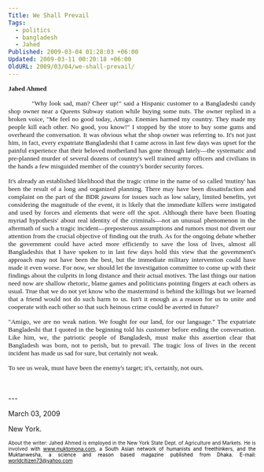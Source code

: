 ```yaml
---
Title: We Shall Prevail
Tags:
  - politics
  - bangladesh
  - Jahed
Published: 2009-03-04 01:28:03 +06:00
Updated: 2009-03-11 00:20:18 +06:00
OldURL: 2009/03/04/we-shall-prevail/
---
```


<p class="MsoNormal" style="text-align: justify;"><span style="font-size: 10pt; font-family: Verdana;"><strong>Jahed Ahmed</strong></span></p>
<p class="MsoNormal" style="text-align: justify; text-indent: 0.5in;"><span style="font-size: 10pt; font-family: Verdana;">"Why look sad, man? Cheer up!" said a Hispanic customer to a Bangladeshi candy shop owner near a Queens Subway station while buying some nuts. The owner replied in a broken voice, "Me feel no good today, Amigo. Enemies harmed my country. They made my people kill each other. No good, you know!" I stopped by the store to buy some gums and overheard the conversation. It was obvious what the shop owner was referring to. It's not just him, in fact, every expatriate Bangladeshi that I came across in last few days was upset for the painful experience that their beloved motherland has gone through lately—the systematic and pre-planned murder of several dozens of country's well trained army officers and civilians in the hands a few misguided member of the country's border security forces.</span></p>
<p class="MsoNormal" style="text-align: justify;"><span style="font-size: 10pt; font-family: Verdana;">It's already an established likelihood that the tragic crime in the name of so called 'mutiny' has been the result of a long and organized planning. There may have been dissatisfaction and complaint on the part of the BDR <em>jawans</em> for issues such as low salary, limited benefits, yet considering the magnitude of the event, it is likely that the immediate killers were instigated and used by forces and elements that were off the spot. Although there have been floating myriad hypothesis' about real identity of the criminals—not an unusual phenomenon in the aftermath of such a tragic incident—preposterous assumptions and rumors must not divert our attention from the crucial objective of finding out the truth. As for the ongoing debate whether the government could have acted more efficiently to save the loss of lives, almost all Bangladeshis that I have spoken to in last few days hold this view that the government's approach may not have been the best, but the immediate military intervention could have made it even worse. For now, we should let the investigation committee to come up with their findings about the culprits in long distance and their actual motives. The last things our nation need now are shallow rhetoric, blame games and politicians pointing fingers at each others as usual. True that we do not yet know who the mastermind is behind the killings but we learned that a friend would not do such harm to us. Isn't it enough as a reason for us to unite and cooperate with each other so that such heinous crime could be averted in future?</span></p>
<p class="MsoNormal" style="text-align: justify;"><span style="font-size: 10pt; font-family: Verdana;">"Amigo, we are no weak nation. We fought for our land, for our language." The expatriate Bangladeshi that I quoted in the beginning told his customer before ending the conversation. Like him, we, the patriotic people of Bangladesh, must make this assertion clear that Bangladesh was born, not to perish, but to prevail. The tragic loss of lives in the recent incident has made us sad for sure, but certainly not weak.</span></p>
<p class="MsoNormal" style="text-align: justify;"><span style="font-size: 10pt; font-family: Verdana;">To see us weak, must have been the enemy's target; it's, certainly, not ours.</span></p>
<p class="MsoNormal"> </p>

<p class="MsoNormal" style="text-align: justify;">
<p class="MsoNormal" style="text-align: justify;">---</p>

<p class="MsoNormal" style="text-align: justify;">
<p class="MsoNormal" style="text-align: justify;">March 03, 2009</p>
<p class="MsoNormal" style="text-align: justify;">New York.</p>

<p class="MsoNormal" style="text-align: justify;">
<p class="MsoNormal" style="text-align: justify;"><span style="font-size: 8pt;"><span style="font-size: x-small;">About the writer: Jahed Ahmed is employed in the New York State Dept. of Agriculture and Markets. He is involved </span><span style="color: black;"><span style="font-size: x-small;">with <a rel="nofollow" href="https://muktomona.com/" target="_blank"><span style="color: black;">www.muktomona.com</span></a>, a South Asian network of humanists and freethinkers, and the Muktanwesha, a science and reason based magazine published from Dhaka. E-mail: <a rel="nofollow" href="mailto:worldcitizen73@yahoo.com" target="_blank"><span style="color: black;">worldcitizen73@yahoo.com</span></a></span></span></span></p>
<p class="MsoNormal" style="text-align: justify;"> </p>
